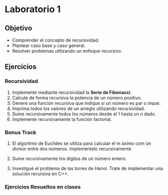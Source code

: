 # Laboratorio 1

##  Objetivo

- Comprender el concepto de recursividad.
- Plantear caso base y caso general.
- Resolver problemas utilizando un enfoque recursivo.


## Ejercicios

### Recursividad

1. Implemente mediante recursividad la **Serie de Fibonacci**.
2. Calcule de forma recursiva la potencia de un número positivo.
3. Genere una función recursiva que indique si un número es par o impar.
4. Imprima todos los valores de un arreglo utilizando recursividad.
5. Sume recursivamente todos los números desde el 1 hasta un n dado.
6. Implemente recursivamente la función factorial.


### Bonus Track

1. El algoritmo de Euclides se utiliza para calcular el m ́aximo com ́un divisor entre dos números. Impleméntelo recursivamente

2. Sume recursivamente los dígitos de un número entero.

2. Investigué el problema de las torres de Hanoí. Trate de implementar una solución recursiva en C++.

### Ejercicios Resueltos en clases

